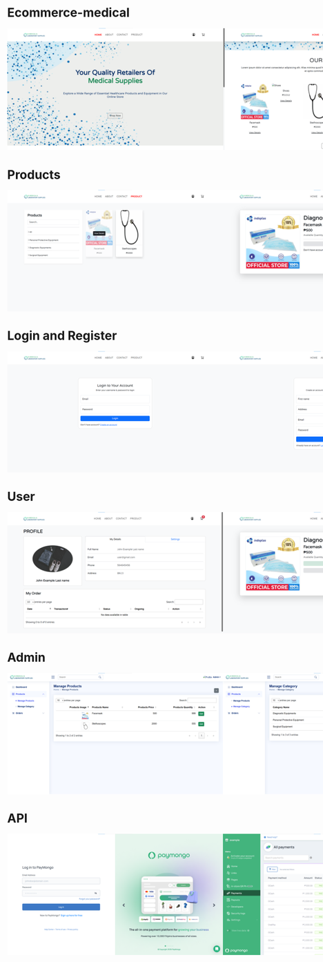 # Ecommerce-medical
<div style="display: flex; justify-content: space-around;">
  <img src="asset/prod/homepage.png" alt=""/>
  <img src="asset/prod/homepage1.png" alt=""/>
  <img src="asset/prod/homeabout.png" alt="" width="450"/>
  <img src="asset/prod/homecontact.png" alt="" width="450"/>
</div>

# Products
<div style="display: flex; justify-content: space-around;">
  <img src="asset/prod/homeproduct.png" alt="" width="500"/>
  <img src="asset/prod/homeproductdetails.png" alt="" width="500"/>
</div>

# Login and Register
<div style="display: flex; justify-content: space-around;">
  <img src="asset/prod/homelogin.png" alt="" width="500"/>
  <img src="asset/prod/homeregister.png" alt="" width="500"/>
</div>

# User
<div style="display: flex; justify-content: space-around;">
    <img src="asset/prod/userprofile.png" alt="" width="500"/>
    <img src="asset/prod/userabouttoaddcart.png" alt="" width="500"/>
    <img src="asset/prod/useraddcart.png" alt="" width="500"/>
    <img src="asset/prod/usercart.png" alt="" width="500"/>
    <img src="asset/prod/usercartview.png" alt="" width="500"/>
    <img src="asset/prod/userpayment.png" alt="" width="500"/>
    <img src="asset/prod/userpaymentconfirm.png" alt="" width="500"/>
    <img src="asset/prod/userpaymentprocess.png" alt="" width="500"/>
    <img src="asset/prod/userpaymentsuccess.png" alt="" width="500"/>
</div>

# Admin
<div style="display: flex; justify-content: space-around;">
    <img src="asset/prod/dproduct.png" alt="" width="500"/>
    <img src="asset/prod/dcategory.png" alt="" width="500"/>
    <img src="asset/prod/dorders.png" alt="" width="500"/>
    <img src="asset/prod/dordersupdate.png" alt="" width="500"/>
    <img src="asset/prod/dordersupdate1.png" alt="" width="500"/>
    <img src="asset/prod/dordersarrived.png" alt="" width="500"/>
    <img src="asset/prod/userprofilestatusorder.png" alt="" width="500"/>
</div>

# API
<div style="display: flex; justify-content: space-around;">
    <img src="asset/prod/paymongolink.png" alt="" width="500"/>
    <img src="asset/prod/paymongoapi.png" alt="" width="500"/>
</div>
